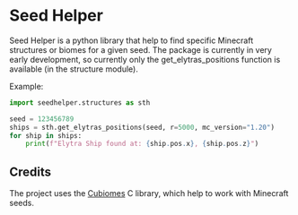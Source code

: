 # Seed Helper

Seed Helper is a python library that help to find specific Minecraft structures or biomes for a given seed.
The package is currently in very early development, so currently only the get_elytras_positions function is available (in the structure module).

Example:
```py
import seedhelper.structures as sth

seed = 123456789
ships = sth.get_elytras_positions(seed, r=5000, mc_version="1.20")
for ship in ships:
    print(f"Elytra Ship found at: {ship.pos.x}, {ship.pos.z}")
```

## Credits
The project uses the [Cubiomes](https://github.com/Cubitect/cubiomes) C library, which help to work with Minecraft seeds.
